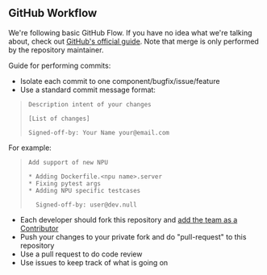 ## GitHub Workflow

We're following basic GitHub Flow. If you have no idea what we're talking
about, check out [GitHub's official guide](https://guides.github.com/introduction/flow/).
Note that merge is only performed by the repository maintainer.

Guide for performing commits:

* Isolate each commit to one component/bugfix/issue/feature
* Use a standard commit message format:

>     Description intent of your changes
>
>     [List of changes]
>
> 	  Signed-off-by: Your Name your@email.com

For example:

>     Add support of new NPU
>
>     * Adding Dockerfile.<npu name>.server
>     * Fixing pytest args
>     * Adding NPU specific testcases
>
>       Signed-off-by: user@dev.null


* Each developer should fork this repository and [add the team as a Contributor](https://help.github.com/articles/adding-collaborators-to-a-personal-repository)
* Push your changes to your private fork and do "pull-request" to this repository
* Use a pull request to do code review
* Use issues to keep track of what is going on

